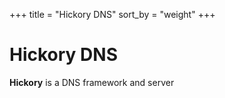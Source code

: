+++
title = "Hickory DNS"
sort_by = "weight"
+++

# Hickory DNS

**Hickory** is a DNS framework and server
